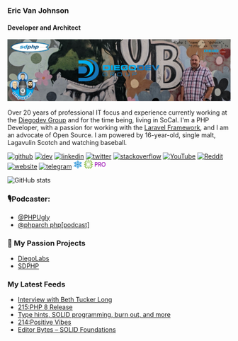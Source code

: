 ### Eric Van Johnson
#### Developer and Architect
![Developer and Architect](https://github.com/ericvanjohnson/ericvanjohnson/blob/master/images/banner-OB.png)

Over 20 years of professional IT focus and experience currently working at the [Diegodev Group](https://github.com/DiegoDevGroup) and for the time being, living in SoCal. I'm a PHP Developer, with a passion for working with the [Laravel Framework](https://laravel.com), and I am an advocate of Open Source. I am powered by 16-year-old, single malt, Lagavulin Scotch and watching baseball.

[<img src='https://cdn.jsdelivr.net/npm/simple-icons@3.0.1/icons/github.svg' alt='github' height='20'>](https://github.com/ericvanjohnson)  [<img src='https://cdn.jsdelivr.net/npm/simple-icons@3.0.1/icons/dev-dot-to.svg' alt='dev' height='20'>](https://dev.to/ericvanjohnson)  [<img src='https://cdn.jsdelivr.net/npm/simple-icons@3.0.1/icons/linkedin.svg' alt='linkedin' height='20'>](https://www.linkedin.com/in/vanjohnson/)  [<img src='https://cdn.jsdelivr.net/npm/simple-icons@3.0.1/icons/twitter.svg' alt='twitter' height='20'>](https://twitter.com/shocm)  [<img src='https://cdn.jsdelivr.net/npm/simple-icons@3.0.1/icons/stackoverflow.svg' alt='stackoverflow' height='20'>](https://stackoverflow.com/users/560190)  [<img src='https://cdn.jsdelivr.net/npm/simple-icons@3.0.1/icons/youtube.svg' alt='YouTube' height='20'>](https://www.youtube.com/channel/phpugly)  [<img src='https://cdn.jsdelivr.net/npm/simple-icons@3.0.1/icons/reddit.svg' alt='Reddit' height='20'>](https://www.reddit.com/user/shocm)  [<img src='https://cdn.jsdelivr.net/npm/simple-icons@3.0.1/icons/icloud.svg' alt='website' height='20'>](https://diegodev.com)  [<img src='https://cdn.jsdelivr.net/npm/simple-icons@3.0.1/icons/telegram.svg' alt='telegram' height='20'>](https://t.me/ericvanjohnson) <a href='https://archiveprogram.github.com/'><img src='https://raw.githubusercontent.com/acervenky/animated-github-badges/master/assets/acbadge.gif' width='20' height='20'></a> <a href='https://docs.github.com/en/developers'><img src='https://raw.githubusercontent.com/acervenky/animated-github-badges/master/assets/devbadge.gif' width='20' height='20'></a> <a href='https://github.com/pricing'><img src='https://raw.githubusercontent.com/acervenky/animated-github-badges/master/assets/pro.gif' width='25' height='20'></a>

![GitHub stats](https://github-readme-stats.vercel.app/api?username=ericvanjohnson&show_icons=true)  

 ### 🎙Podcaster: 
 - [@PHPUgly](https://twitter.com/phpugly)
 - [@phparch php[podcast]](https://twitter.com/phparch)
 
### 💙 My Passion Projects
- [DiegoLabs](https://github.com/DiegoLabs)
- [SDPHP](https://twitter.com/sdphp)

### My Latest Feeds
<!-- BLOG-POST-LIST:START -->
- [Interview with Beth Tucker Long](https://www.phparch.com/podcast/interview-with-beth-tucker-long/?utm_source=rss&utm_medium=rss&utm_campaign=interview-with-beth-tucker-long)
- [215:PHP 8 Release](https://phpugly.simplecast.com/episodes/215-BE0sPCH7)
- [Type hints, SOLID programming, burn out, and more](https://www.phparch.com/podcast/type-hints-solid-programming-burn-out-and-more/?utm_source=rss&utm_medium=rss&utm_campaign=type-hints-solid-programming-burn-out-and-more)
- [214:Positive Vibes](https://phpugly.simplecast.com/episodes/214-N_4q46PC)
- [Editor Bytes – SOLID Foundations](https://www.phparch.com/podcast/editor-bytes-solid-foundations/?utm_source=rss&utm_medium=rss&utm_campaign=editor-bytes-solid-foundations)
<!-- BLOG-POST-LIST:END -->
